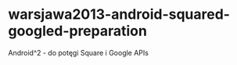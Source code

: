 warsjawa2013-android-squared-googled-preparation
================================================

Android^2 - do potęgi Square i Google APIs
